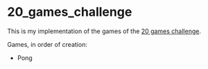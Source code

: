 # 20_games_challenge

This is my implementation of the games of the [20 games challenge](https://20_games_challenge.gitlab.io/challenge/).

Games, in order of creation:
- Pong
